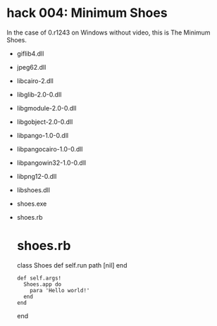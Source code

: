 hack 004: Minimum Shoes
=======================

In the case of 0.r1243 on Windows without video, this is The Minimum Shoes.

- giflib4.dll
- jpeg62.dll
- libcairo-2.dll
- libglib-2.0-0.dll
- libgmodule-2.0-0.dll
- libgobject-2.0-0.dll
- libpango-1.0-0.dll
- libpangocairo-1.0-0.dll
- libpangowin32-1.0-0.dll
- libpng12-0.dll
- libshoes.dll
- shoes.exe
- shoes.rb

	# shoes.rb
	class Shoes
	  def self.run path
	    [nil]
	  end
	
	  def self.args!
	    Shoes.app do
	      para 'Hello world!'
	    end
	  end
	end

